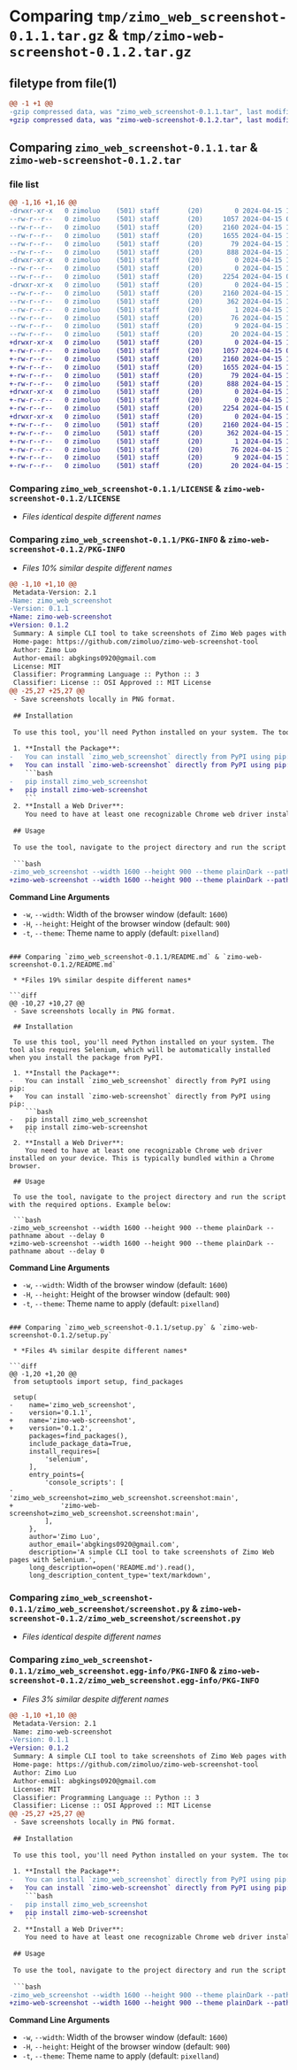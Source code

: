 # Comparing `tmp/zimo_web_screenshot-0.1.1.tar.gz` & `tmp/zimo-web-screenshot-0.1.2.tar.gz`

## filetype from file(1)

```diff
@@ -1 +1 @@
-gzip compressed data, was "zimo_web_screenshot-0.1.1.tar", last modified: Mon Apr 15 11:33:02 2024, max compression
+gzip compressed data, was "zimo-web-screenshot-0.1.2.tar", last modified: Mon Apr 15 11:37:39 2024, max compression
```

## Comparing `zimo_web_screenshot-0.1.1.tar` & `zimo-web-screenshot-0.1.2.tar`

### file list

```diff
@@ -1,16 +1,16 @@
-drwxr-xr-x   0 zimoluo    (501) staff       (20)        0 2024-04-15 11:33:02.637790 zimo_web_screenshot-0.1.1/
--rw-r--r--   0 zimoluo    (501) staff       (20)     1057 2024-04-15 05:14:35.000000 zimo_web_screenshot-0.1.1/LICENSE
--rw-r--r--   0 zimoluo    (501) staff       (20)     2160 2024-04-15 11:33:02.637875 zimo_web_screenshot-0.1.1/PKG-INFO
--rw-r--r--   0 zimoluo    (501) staff       (20)     1655 2024-04-15 11:32:37.000000 zimo_web_screenshot-0.1.1/README.md
--rw-r--r--   0 zimoluo    (501) staff       (20)       79 2024-04-15 11:33:02.638064 zimo_web_screenshot-0.1.1/setup.cfg
--rw-r--r--   0 zimoluo    (501) staff       (20)      888 2024-04-15 11:30:24.000000 zimo_web_screenshot-0.1.1/setup.py
-drwxr-xr-x   0 zimoluo    (501) staff       (20)        0 2024-04-15 11:33:02.636613 zimo_web_screenshot-0.1.1/zimo_web_screenshot/
--rw-r--r--   0 zimoluo    (501) staff       (20)        0 2024-04-15 10:38:36.000000 zimo_web_screenshot-0.1.1/zimo_web_screenshot/__init__.py
--rw-r--r--   0 zimoluo    (501) staff       (20)     2254 2024-04-15 05:05:14.000000 zimo_web_screenshot-0.1.1/zimo_web_screenshot/screenshot.py
-drwxr-xr-x   0 zimoluo    (501) staff       (20)        0 2024-04-15 11:33:02.637677 zimo_web_screenshot-0.1.1/zimo_web_screenshot.egg-info/
--rw-r--r--   0 zimoluo    (501) staff       (20)     2160 2024-04-15 11:33:02.000000 zimo_web_screenshot-0.1.1/zimo_web_screenshot.egg-info/PKG-INFO
--rw-r--r--   0 zimoluo    (501) staff       (20)      362 2024-04-15 11:33:02.000000 zimo_web_screenshot-0.1.1/zimo_web_screenshot.egg-info/SOURCES.txt
--rw-r--r--   0 zimoluo    (501) staff       (20)        1 2024-04-15 11:33:02.000000 zimo_web_screenshot-0.1.1/zimo_web_screenshot.egg-info/dependency_links.txt
--rw-r--r--   0 zimoluo    (501) staff       (20)       76 2024-04-15 11:33:02.000000 zimo_web_screenshot-0.1.1/zimo_web_screenshot.egg-info/entry_points.txt
--rw-r--r--   0 zimoluo    (501) staff       (20)        9 2024-04-15 11:33:02.000000 zimo_web_screenshot-0.1.1/zimo_web_screenshot.egg-info/requires.txt
--rw-r--r--   0 zimoluo    (501) staff       (20)       20 2024-04-15 11:33:02.000000 zimo_web_screenshot-0.1.1/zimo_web_screenshot.egg-info/top_level.txt
+drwxr-xr-x   0 zimoluo    (501) staff       (20)        0 2024-04-15 11:37:39.199027 zimo-web-screenshot-0.1.2/
+-rw-r--r--   0 zimoluo    (501) staff       (20)     1057 2024-04-15 05:14:35.000000 zimo-web-screenshot-0.1.2/LICENSE
+-rw-r--r--   0 zimoluo    (501) staff       (20)     2160 2024-04-15 11:37:39.199118 zimo-web-screenshot-0.1.2/PKG-INFO
+-rw-r--r--   0 zimoluo    (501) staff       (20)     1655 2024-04-15 11:37:00.000000 zimo-web-screenshot-0.1.2/README.md
+-rw-r--r--   0 zimoluo    (501) staff       (20)       79 2024-04-15 11:37:39.199294 zimo-web-screenshot-0.1.2/setup.cfg
+-rw-r--r--   0 zimoluo    (501) staff       (20)      888 2024-04-15 11:37:26.000000 zimo-web-screenshot-0.1.2/setup.py
+drwxr-xr-x   0 zimoluo    (501) staff       (20)        0 2024-04-15 11:37:39.198108 zimo-web-screenshot-0.1.2/zimo_web_screenshot/
+-rw-r--r--   0 zimoluo    (501) staff       (20)        0 2024-04-15 10:38:36.000000 zimo-web-screenshot-0.1.2/zimo_web_screenshot/__init__.py
+-rw-r--r--   0 zimoluo    (501) staff       (20)     2254 2024-04-15 05:05:14.000000 zimo-web-screenshot-0.1.2/zimo_web_screenshot/screenshot.py
+drwxr-xr-x   0 zimoluo    (501) staff       (20)        0 2024-04-15 11:37:39.198905 zimo-web-screenshot-0.1.2/zimo_web_screenshot.egg-info/
+-rw-r--r--   0 zimoluo    (501) staff       (20)     2160 2024-04-15 11:37:39.000000 zimo-web-screenshot-0.1.2/zimo_web_screenshot.egg-info/PKG-INFO
+-rw-r--r--   0 zimoluo    (501) staff       (20)      362 2024-04-15 11:37:39.000000 zimo-web-screenshot-0.1.2/zimo_web_screenshot.egg-info/SOURCES.txt
+-rw-r--r--   0 zimoluo    (501) staff       (20)        1 2024-04-15 11:37:39.000000 zimo-web-screenshot-0.1.2/zimo_web_screenshot.egg-info/dependency_links.txt
+-rw-r--r--   0 zimoluo    (501) staff       (20)       76 2024-04-15 11:37:39.000000 zimo-web-screenshot-0.1.2/zimo_web_screenshot.egg-info/entry_points.txt
+-rw-r--r--   0 zimoluo    (501) staff       (20)        9 2024-04-15 11:37:39.000000 zimo-web-screenshot-0.1.2/zimo_web_screenshot.egg-info/requires.txt
+-rw-r--r--   0 zimoluo    (501) staff       (20)       20 2024-04-15 11:37:39.000000 zimo-web-screenshot-0.1.2/zimo_web_screenshot.egg-info/top_level.txt
```

### Comparing `zimo_web_screenshot-0.1.1/LICENSE` & `zimo-web-screenshot-0.1.2/LICENSE`

 * *Files identical despite different names*

### Comparing `zimo_web_screenshot-0.1.1/PKG-INFO` & `zimo-web-screenshot-0.1.2/PKG-INFO`

 * *Files 10% similar despite different names*

```diff
@@ -1,10 +1,10 @@
 Metadata-Version: 2.1
-Name: zimo_web_screenshot
-Version: 0.1.1
+Name: zimo-web-screenshot
+Version: 0.1.2
 Summary: A simple CLI tool to take screenshots of Zimo Web pages with Selenium.
 Home-page: https://github.com/zimoluo/zimo-web-screenshot-tool
 Author: Zimo Luo
 Author-email: abgkings0920@gmail.com
 License: MIT
 Classifier: Programming Language :: Python :: 3
 Classifier: License :: OSI Approved :: MIT License
@@ -25,27 +25,27 @@
 - Save screenshots locally in PNG format.
 
 ## Installation
 
 To use this tool, you'll need Python installed on your system. The tool also requires Selenium, which will be automatically installed when you install the package from PyPI.
 
 1. **Install the Package**:
-   You can install `zimo_web_screenshot` directly from PyPI using pip:
+   You can install `zimo-web-screenshot` directly from PyPI using pip:
    ```bash
-   pip install zimo_web_screenshot
+   pip install zimo-web-screenshot
    ```
 2. **Install a Web Driver**:
    You need to have at least one recognizable Chrome web driver installed on your device. This is typically bundled within a Chrome browser.
 
 ## Usage
 
 To use the tool, navigate to the project directory and run the script with the required options. Example below:
 
 ```bash
-zimo_web_screenshot --width 1600 --height 900 --theme plainDark --pathname about --delay 0
+zimo-web-screenshot --width 1600 --height 900 --theme plainDark --pathname about --delay 0
 ```
 
 **Command Line Arguments**
 
 - `-w`, `--width`: Width of the browser window (default: `1600`)
 - `-H`, `--height`: Height of the browser window (default: `900`)
 - `-t`, `--theme`: Theme name to apply (default: `pixelland`)
```

### Comparing `zimo_web_screenshot-0.1.1/README.md` & `zimo-web-screenshot-0.1.2/README.md`

 * *Files 19% similar despite different names*

```diff
@@ -10,27 +10,27 @@
 - Save screenshots locally in PNG format.
 
 ## Installation
 
 To use this tool, you'll need Python installed on your system. The tool also requires Selenium, which will be automatically installed when you install the package from PyPI.
 
 1. **Install the Package**:
-   You can install `zimo_web_screenshot` directly from PyPI using pip:
+   You can install `zimo-web-screenshot` directly from PyPI using pip:
    ```bash
-   pip install zimo_web_screenshot
+   pip install zimo-web-screenshot
    ```
 2. **Install a Web Driver**:
    You need to have at least one recognizable Chrome web driver installed on your device. This is typically bundled within a Chrome browser.
 
 ## Usage
 
 To use the tool, navigate to the project directory and run the script with the required options. Example below:
 
 ```bash
-zimo_web_screenshot --width 1600 --height 900 --theme plainDark --pathname about --delay 0
+zimo-web-screenshot --width 1600 --height 900 --theme plainDark --pathname about --delay 0
 ```
 
 **Command Line Arguments**
 
 - `-w`, `--width`: Width of the browser window (default: `1600`)
 - `-H`, `--height`: Height of the browser window (default: `900`)
 - `-t`, `--theme`: Theme name to apply (default: `pixelland`)
```

### Comparing `zimo_web_screenshot-0.1.1/setup.py` & `zimo-web-screenshot-0.1.2/setup.py`

 * *Files 4% similar despite different names*

```diff
@@ -1,20 +1,20 @@
 from setuptools import setup, find_packages
 
 setup(
-    name='zimo_web_screenshot',
-    version='0.1.1',
+    name='zimo-web-screenshot',
+    version='0.1.2',
     packages=find_packages(),
     include_package_data=True,
     install_requires=[
         'selenium',
     ],
     entry_points={
         'console_scripts': [
-            'zimo_web_screenshot=zimo_web_screenshot.screenshot:main',
+            'zimo-web-screenshot=zimo_web_screenshot.screenshot:main',
         ],
     },
     author='Zimo Luo',
     author_email='abgkings0920@gmail.com',
     description='A simple CLI tool to take screenshots of Zimo Web pages with Selenium.',
     long_description=open('README.md').read(),
     long_description_content_type='text/markdown',
```

### Comparing `zimo_web_screenshot-0.1.1/zimo_web_screenshot/screenshot.py` & `zimo-web-screenshot-0.1.2/zimo_web_screenshot/screenshot.py`

 * *Files identical despite different names*

### Comparing `zimo_web_screenshot-0.1.1/zimo_web_screenshot.egg-info/PKG-INFO` & `zimo-web-screenshot-0.1.2/zimo_web_screenshot.egg-info/PKG-INFO`

 * *Files 3% similar despite different names*

```diff
@@ -1,10 +1,10 @@
 Metadata-Version: 2.1
 Name: zimo-web-screenshot
-Version: 0.1.1
+Version: 0.1.2
 Summary: A simple CLI tool to take screenshots of Zimo Web pages with Selenium.
 Home-page: https://github.com/zimoluo/zimo-web-screenshot-tool
 Author: Zimo Luo
 Author-email: abgkings0920@gmail.com
 License: MIT
 Classifier: Programming Language :: Python :: 3
 Classifier: License :: OSI Approved :: MIT License
@@ -25,27 +25,27 @@
 - Save screenshots locally in PNG format.
 
 ## Installation
 
 To use this tool, you'll need Python installed on your system. The tool also requires Selenium, which will be automatically installed when you install the package from PyPI.
 
 1. **Install the Package**:
-   You can install `zimo_web_screenshot` directly from PyPI using pip:
+   You can install `zimo-web-screenshot` directly from PyPI using pip:
    ```bash
-   pip install zimo_web_screenshot
+   pip install zimo-web-screenshot
    ```
 2. **Install a Web Driver**:
    You need to have at least one recognizable Chrome web driver installed on your device. This is typically bundled within a Chrome browser.
 
 ## Usage
 
 To use the tool, navigate to the project directory and run the script with the required options. Example below:
 
 ```bash
-zimo_web_screenshot --width 1600 --height 900 --theme plainDark --pathname about --delay 0
+zimo-web-screenshot --width 1600 --height 900 --theme plainDark --pathname about --delay 0
 ```
 
 **Command Line Arguments**
 
 - `-w`, `--width`: Width of the browser window (default: `1600`)
 - `-H`, `--height`: Height of the browser window (default: `900`)
 - `-t`, `--theme`: Theme name to apply (default: `pixelland`)
```

